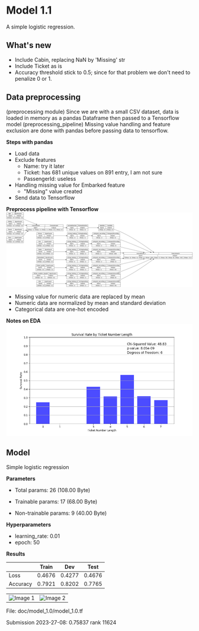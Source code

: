 # Model 1.1

A simple logistic regression.

## What's new
- Include Cabin, replacing NaN by 'Missing' str
- Include Ticket as is
- Accuracy threshold stick to 0.5; since for that problem we don't need to penalize 0 or 1.

## Data preprocessing
(preprocessing module)
Since we are with a small CSV dataset, data is loaded in memory as a pandas Dataframe then passed to a Tensorflow model (preprocessing_pipeline)
Missing value handling and feature exclusion are done with pandas before passing data to tensorflow.

**Steps with pandas**
- Load data
- Exclude features
    - Name: try it later
    - Ticket: has 681 unique values on 891 entry, I am not sure
    - PassengerId: useless
- Handling missing value for Embarked feature
    - "Missing" value created
- Send data to Tensorflow

**Preprocess pipeline with Tensorflow**
![preprocessing_pipeline](preprocessing_pipeline.png)

- Missing value for numeric data are replaced by mean
- Numeric data are normalized by mean and standard deviation
- Categorical data are one-hot encoded

**Notes on EDA**
![Survival Rate by Ticket number length](ticket_length_survival.png)


## Model

Simple logistic regression



**Parameters**
- Total params: 26 (108.00 Byte)

- Trainable params: 17 (68.00 Byte)

- Non-trainable params: 9 (40.00 Byte)


**Hyperparameters**
- learning_rate: 0.01
- epoch: 50


**Results**

|          | Train  | Dev    | Test   |
|----------|--------|--------|--------|
| Loss     | 0.4676 | 0.4277 | 0.4676 |
| Accuracy | 0.7921 | 0.8202 | 0.7765 |


<table>
  <tr>
    <td> <img src="" alt="Image 1" style="width: 250px;"/> </td>
    <td> <img src="" alt="Image 2" style="width: 250px;"/> </td>
  </tr>
</table>


File: doc/model_1.0/model_1.0.tf

Submission 2023-27-08: 0.75837 rank 11624